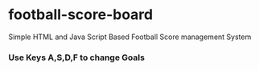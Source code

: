# football-score-board
Simple HTML and Java Script Based Football Score management System

### Use Keys A,S,D,F to change Goals
